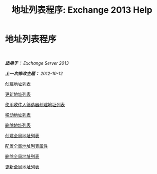 ﻿---
title: '地址列表程序: Exchange 2013 Help'
TOCTitle: 地址列表程序
ms:assetid: 44c87349-964b-4700-9ce9-87bd4cb2249e
ms:mtpsurl: https://technet.microsoft.com/zh-cn/library/Aa997686(v=EXCHG.150)
ms:contentKeyID: 50490448
ms.date: 01/11/2018
mtps_version: v=EXCHG.150
ms.translationtype: HT
---

# 地址列表程序

 

_**适用于：** Exchange Server 2013_

_**上一次修改主题：** 2012-10-12_

[创建地址列表](create-an-address-list-exchange-2013-help.md)

[更新地址列表](update-an-address-list-exchange-2013-help.md)

[使用收件人筛选器创建地址列表](https://docs.microsoft.com/zh-cn/exchange/address-books/address-lists/use-recipient-filters-to-create-an-address-list)

[移动地址列表](move-an-address-list-exchange-2013-help.md)

[删除地址列表](remove-an-address-list-exchange-2013-help.md)

[创建全局地址列表](https://docs.microsoft.com/zh-cn/exchange/address-books/address-lists/create-global-address-list)

[配置全局地址列表属性](configure-global-address-list-properties-exchange-2013-help.md)

[删除全局地址列表](remove-a-global-address-list-exchange-2013-help.md)

[更新全局地址列表](update-a-global-address-list-exchange-2013-help.md)

